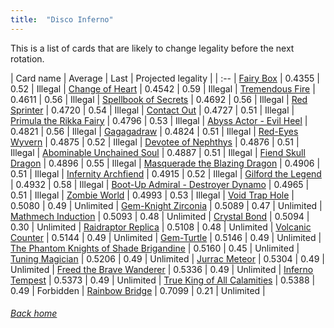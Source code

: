 ```yaml
---
title:  "Disco Inferno"
---
```


This is a list of cards that are likely to change legality before the next rotation.

| Card name | Average | Last | Projected legality |
| :-- |
[Fairy Box](https://db.ygoprodeck.com/card/?search=Fairy%20Box) | 0.4355 | 0.52 | Illegal |
[Change of Heart](https://db.ygoprodeck.com/card/?search=Change%20of%20Heart) | 0.4542 | 0.59 | Illegal |
[Tremendous Fire](https://db.ygoprodeck.com/card/?search=Tremendous%20Fire) | 0.4611 | 0.56 | Illegal |
[Spellbook of Secrets](https://db.ygoprodeck.com/card/?search=Spellbook%20of%20Secrets) | 0.4692 | 0.56 | Illegal |
[Red Sprinter](https://db.ygoprodeck.com/card/?search=Red%20Sprinter) | 0.4720 | 0.54 | Illegal |
[Contact Out](https://db.ygoprodeck.com/card/?search=Contact%20Out) | 0.4727 | 0.51 | Illegal |
[Primula the Rikka Fairy](https://db.ygoprodeck.com/card/?search=Primula%20the%20Rikka%20Fairy) | 0.4796 | 0.53 | Illegal |
[Abyss Actor - Evil Heel](https://db.ygoprodeck.com/card/?search=Abyss%20Actor%20-%20Evil%20Heel) | 0.4821 | 0.56 | Illegal |
[Gagagadraw](https://db.ygoprodeck.com/card/?search=Gagagadraw) | 0.4824 | 0.51 | Illegal |
[Red-Eyes Wyvern](https://db.ygoprodeck.com/card/?search=Red-Eyes%20Wyvern) | 0.4875 | 0.52 | Illegal |
[Devotee of Nephthys](https://db.ygoprodeck.com/card/?search=Devotee%20of%20Nephthys) | 0.4876 | 0.51 | Illegal |
[Abominable Unchained Soul](https://db.ygoprodeck.com/card/?search=Abominable%20Unchained%20Soul) | 0.4887 | 0.51 | Illegal |
[Fiend Skull Dragon](https://db.ygoprodeck.com/card/?search=Fiend%20Skull%20Dragon) | 0.4896 | 0.55 | Illegal |
[Masquerade the Blazing Dragon](https://db.ygoprodeck.com/card/?search=Masquerade%20the%20Blazing%20Dragon) | 0.4906 | 0.51 | Illegal |
[Infernity Archfiend](https://db.ygoprodeck.com/card/?search=Infernity%20Archfiend) | 0.4915 | 0.52 | Illegal |
[Gilford the Legend](https://db.ygoprodeck.com/card/?search=Gilford%20the%20Legend) | 0.4932 | 0.58 | Illegal |
[Boot-Up Admiral - Destroyer Dynamo](https://db.ygoprodeck.com/card/?search=Boot-Up%20Admiral%20-%20Destroyer%20Dynamo) | 0.4965 | 0.51 | Illegal |
[Zombie World](https://db.ygoprodeck.com/card/?search=Zombie%20World) | 0.4993 | 0.53 | Illegal |
[Void Trap Hole](https://db.ygoprodeck.com/card/?search=Void%20Trap%20Hole) | 0.5080 | 0.49 | Unlimited |
[Gem-Knight Zirconia](https://db.ygoprodeck.com/card/?search=Gem-Knight%20Zirconia) | 0.5089 | 0.47 | Unlimited |
[Mathmech Induction](https://db.ygoprodeck.com/card/?search=Mathmech%20Induction) | 0.5093 | 0.48 | Unlimited |
[Crystal Bond](https://db.ygoprodeck.com/card/?search=Crystal%20Bond) | 0.5094 | 0.30 | Unlimited |
[Raidraptor Replica](https://db.ygoprodeck.com/card/?search=Raidraptor%20Replica) | 0.5108 | 0.48 | Unlimited |
[Volcanic Counter](https://db.ygoprodeck.com/card/?search=Volcanic%20Counter) | 0.5144 | 0.49 | Unlimited |
[Gem-Turtle](https://db.ygoprodeck.com/card/?search=Gem-Turtle) | 0.5146 | 0.49 | Unlimited |
[The Phantom Knights of Shade Brigandine](https://db.ygoprodeck.com/card/?search=The%20Phantom%20Knights%20of%20Shade%20Brigandine) | 0.5160 | 0.45 | Unlimited |
[Tuning Magician](https://db.ygoprodeck.com/card/?search=Tuning%20Magician) | 0.5206 | 0.49 | Unlimited |
[Jurrac Meteor](https://db.ygoprodeck.com/card/?search=Jurrac%20Meteor) | 0.5304 | 0.49 | Unlimited |
[Freed the Brave Wanderer](https://db.ygoprodeck.com/card/?search=Freed%20the%20Brave%20Wanderer) | 0.5336 | 0.49 | Unlimited |
[Inferno Tempest](https://db.ygoprodeck.com/card/?search=Inferno%20Tempest) | 0.5373 | 0.49 | Unlimited |
[True King of All Calamities](https://db.ygoprodeck.com/card/?search=True%20King%20of%20All%20Calamities) | 0.5388 | 0.49 | Forbidden |
[Rainbow Bridge](https://db.ygoprodeck.com/card/?search=Rainbow%20Bridge) | 0.7099 | 0.21 | Unlimited |

###### [Back home](index)